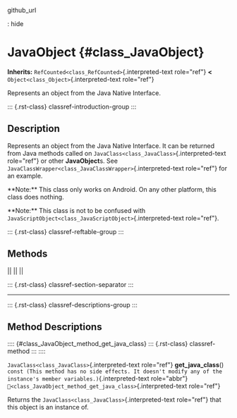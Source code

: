github_url

:   hide

# JavaObject {#class_JavaObject}

**Inherits:** `RefCounted<class_RefCounted>`{.interpreted-text
role="ref"} **\<** `Object<class_Object>`{.interpreted-text role="ref"}

Represents an object from the Java Native Interface.

::: {.rst-class}
classref-introduction-group
:::

## Description

Represents an object from the Java Native Interface. It can be returned
from Java methods called on
`JavaClass<class_JavaClass>`{.interpreted-text role="ref"} or other
**JavaObject**s. See
`JavaClassWrapper<class_JavaClassWrapper>`{.interpreted-text role="ref"}
for an example.

\*\*Note:\*\* This class only works on Android. On any other platform,
this class does nothing.

\*\*Note:\*\* This class is not to be confused with
`JavaScriptObject<class_JavaScriptObject>`{.interpreted-text
role="ref"}.

::: {.rst-class}
classref-reftable-group
:::

## Methods

||
||
||

::: {.rst-class}
classref-section-separator
:::

------------------------------------------------------------------------

::: {.rst-class}
classref-descriptions-group
:::

## Method Descriptions

:::: {#class_JavaObject_method_get_java_class}
::: {.rst-class}
classref-method
:::
::::

`JavaClass<class_JavaClass>`{.interpreted-text role="ref"}
**get_java_class**()
`const (This method has no side effects. It doesn't modify any of the instance's member variables.)`{.interpreted-text
role="abbr"}
`🔗<class_JavaObject_method_get_java_class>`{.interpreted-text
role="ref"}

Returns the `JavaClass<class_JavaClass>`{.interpreted-text role="ref"}
that this object is an instance of.
